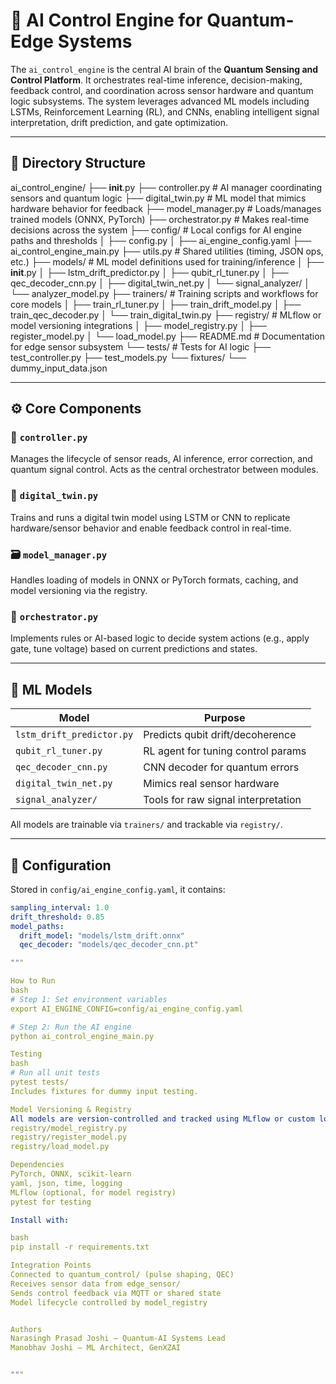 # 🧠 AI Control Engine for Quantum-Edge Systems

The `ai_control_engine` is the central AI brain of the **Quantum Sensing and Control Platform**. It orchestrates real-time inference, decision-making, feedback control, and coordination across sensor hardware and quantum logic subsystems. The system leverages advanced ML models including LSTMs, Reinforcement Learning (RL), and CNNs, enabling intelligent signal interpretation, drift prediction, and gate optimization.

---

## 📁 Directory Structure


ai_control_engine/
├── __init__.py
├── controller.py                  # AI manager coordinating sensors and quantum logic
├── digital_twin.py                # ML model that mimics hardware behavior for feedback
├── model_manager.py               # Loads/manages trained models (ONNX, PyTorch)
├── orchestrator.py                # Makes real-time decisions across the system
├── config/                      # Local configs for AI engine paths and thresholds
│    ├── config.py
│    ├── ai_engine_config.yaml
├── ai_control_engine_main.py
├── utils.py                       # Shared utilities (timing, JSON ops, etc.)
├── models/                        # ML model definitions used for training/inference
│   ├── __init__.py
│   ├── lstm_drift_predictor.py
│   ├── qubit_rl_tuner.py
│   ├── qec_decoder_cnn.py
│   ├── digital_twin_net.py
│   └── signal_analyzer/
│       └── analyzer_model.py
├── trainers/                      # Training scripts and workflows for core models
│   ├── train_rl_tuner.py
│   ├── train_drift_model.py
│   ├── train_qec_decoder.py
│   └── train_digital_twin.py
├── registry/                      # MLflow or model versioning integrations
│   ├── model_registry.py
│   ├── register_model.py
│   └── load_model.py
├── README.md                      # Documentation for edge sensor subsystem
└── tests/                         # Tests for AI logic
    ├── test_controller.py
    ├── test_models.py
    └── fixtures/
        └── dummy_input_data.json




---

## ⚙️ Core Components

### 🔁 `controller.py`
Manages the lifecycle of sensor reads, AI inference, error correction, and quantum signal control. Acts as the central orchestrator between modules.

### 🧠 `digital_twin.py`
Trains and runs a digital twin model using LSTM or CNN to replicate hardware/sensor behavior and enable feedback control in real-time.

### 🗃️ `model_manager.py`
Handles loading of models in ONNX or PyTorch formats, caching, and model versioning via the registry.

### 🧬 `orchestrator.py`
Implements rules or AI-based logic to decide system actions (e.g., apply gate, tune voltage) based on current predictions and states.

---

## 🧪 ML Models

| Model                      | Purpose                            |
|---------------------------|------------------------------------|
| `lstm_drift_predictor.py` | Predicts qubit drift/decoherence   |
| `qubit_rl_tuner.py`       | RL agent for tuning control params |
| `qec_decoder_cnn.py`      | CNN decoder for quantum errors     |
| `digital_twin_net.py`     | Mimics real sensor hardware        |
| `signal_analyzer/`        | Tools for raw signal interpretation|

All models are trainable via `trainers/` and trackable via `registry/`.

---

## 🔧 Configuration

Stored in `config/ai_engine_config.yaml`, it contains:
```yaml
sampling_interval: 1.0
drift_threshold: 0.85
model_paths:
  drift_model: "models/lstm_drift.onnx"
  qec_decoder: "models/qec_decoder_cnn.pt"

"""

How to Run
bash
# Step 1: Set environment variables
export AI_ENGINE_CONFIG=config/ai_engine_config.yaml

# Step 2: Run the AI engine
python ai_control_engine_main.py

Testing
bash
# Run all unit tests
pytest tests/
Includes fixtures for dummy input testing.

Model Versioning & Registry
All models are version-controlled and tracked using MLflow or custom logic in:
registry/model_registry.py
registry/register_model.py
registry/load_model.py

Dependencies
PyTorch, ONNX, scikit-learn
yaml, json, time, logging
MLflow (optional, for model registry)
pytest for testing

Install with:

bash
pip install -r requirements.txt

Integration Points
Connected to quantum_control/ (pulse shaping, QEC)
Receives sensor data from edge_sensor/
Sends control feedback via MQTT or shared state
Model lifecycle controlled by model_registry


Authors
Narasingh Prasad Joshi – Quantum-AI Systems Lead
Manobhav Joshi – ML Architect, GenXZAI


"""